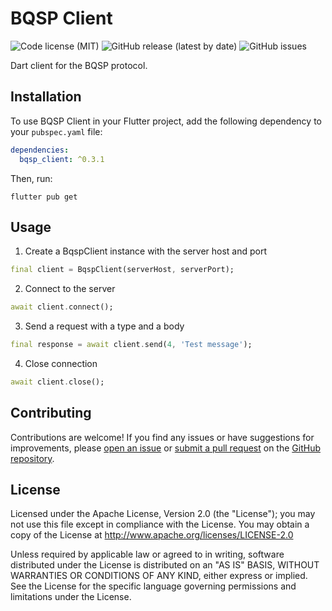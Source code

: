 # BQSP Client

![Code license (MIT)](https://img.shields.io/github/license/prty-app/bqsp_client)
![GitHub release (latest by date)](https://img.shields.io/github/v/release/prty-app/bqsp_client)
![GitHub issues](https://img.shields.io/github/issues/prty-app/bqsp_client)

Dart client for the BQSP protocol.

## Installation

To use BQSP Client in your Flutter project, add the following dependency to your `pubspec.yaml` file:

```yaml
dependencies:
  bqsp_client: ^0.3.1
```

Then, run: 

```
flutter pub get
```

## Usage

1. Create a BqspClient instance with the server host and port
```dart
final client = BqspClient(serverHost, serverPort);
```

2. Connect to the server
```dart
await client.connect();
```

3. Send a request with a type and a body
```dart
final response = await client.send(4, 'Test message');
```

4. Close connection
```dart
await client.close();
```

## Contributing

Contributions are welcome! If you find any issues or have suggestions for improvements, please [open an issue](https://github.com/prty-app/bqsp_client/issues) or [submit a pull request](https://github.com/prty-app/bqsp_client/pulls) on the [GitHub repository](https://github.com/prty-app/bqsp_client).

## License

Licensed under the Apache License, Version 2.0 (the "License");
you may not use this file except in compliance with the License.
You may obtain a copy of the License at http://www.apache.org/licenses/LICENSE-2.0

Unless required by applicable law or agreed to in writing, software
distributed under the License is distributed on an "AS IS" BASIS,
WITHOUT WARRANTIES OR CONDITIONS OF ANY KIND, either express or implied.
See the License for the specific language governing permissions and
limitations under the License.